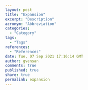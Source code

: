 ```yaml
---
layout: post
title: "Expansion"
excerpt: "Description"
acronym: "Abbreviation"
categories:
  - "Category"
tags:
  - "Tags"
references:
  - "References"
date: Tue, 07 Sep 2021 17:16:14 GMT
author: gvensan
comments: true
published: true
share: true
permalink: expansion
---
```


